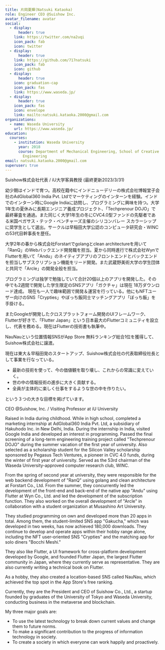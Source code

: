 ```yaml
---
title: 片岡夏輝(Natsuki Kataoka)
role: Engineer CEO @Suishow Inc.
avatar_filename: avatar
social:
  - display:
      header: true
    link: https://twitter.com/na2uqi
    icon_pack: fab
    icon: twitter
  - display:
      header: true
    link: https://github.com/717natsuki
    icon_pack: fab
    icon: github
  - display:
      header: true
    icon: graduation-cap
    icon_pack: fas
    link: https://www.waseda.jp/
  - display:
      header: true
    icon_pack: fas
    icon: envelope
    link: mailto:natsuki.kataoka.2000@gmail.com
organizations:
  - name: Waseda University
    url: https://www.waseda.jp/
education:
  courses:
    - institution: Waseda University
      year: 2018
      course: Department of Mechanical Engineering, School of Creative Science and
        Engineering
email: natsuki.kataoka.2000@gmail.com
superuser: true
---
```


Suishow株式会社代表 / iU大学客員教授
(最終更新2023/3/31)

幼少期はインドで育つ。高校在籍中にインドニューデリーの株式会社博報堂子会社のAdGlobal360 India Pvt. Ltdでマーケティングのインターンを経験。インドでのインターン時にGoogle Indiaに訪問し、プログラミングに興味を持つ。大学1年生の夏休みに長期エンジニア養成プロジェクト、「Techprenour DOJO」で最終審査を通過。また同じく大学1年生の冬にCVC4.0型ファンドの先駆者である米国ペガサス・テック・ベンチャーズ主催のシリコンバレー スカラーシップに奨学生として選出。サークルは早稲田大学公認のコンピュータ研究会・WINCの53代目幹事長を歴任。

大学2年の春から株式会社Forstartでgolangとclean architectureを用いて「RanQ」のWebバックエンド開発職を担当。夏から同時進行で株式会社WynでFlutterを用いて「Andu」のネイティブアプリのフロントエンドとバックエンドを担当しサブスクリプション機能をリード開発。また武蔵野美術大学の学生団体と共同で「Arcle」の開発全般を担当。

プログラミングは独学で勉強していて合計20個以上のアプリを開発した。その中でも2週間で開発した学生限定のSNSアプリ「ガクチャ」は現在 18万ダウンロード達成。
現在も一人で趣味範囲で開発＆運営を行っている。他にもNFTユーザー向けのSNS「Crypties」やぼっち飯同士マッチングアプリ「ぼっち飯」を手掛ける。

またGoogleが開発したクロスプラットフォーム開発のUIフレームワーク、Flutterが好きで、「Flutter Japan」という日本最大のFlutterコミュニティを設立し、代表を務める。現在はFlutterの技術書も執筆中。

NauNauという位置情報SNSがApp Store 無料ランキング総合1位を獲得して、Suishow株式会社に譲渡。

現在は東大＆早稲田発のスタートアップ、Suishow株式会社の代表取締役社長として事業を行なっている。

* 最新の技術を使って、今の価値観を取り壊し、これからの常識に変えていく。
* 世の中の情報技術の進歩に大きく貢献する。
* 全員が主体的に楽しく仕事をするような世の中を作りたい。

という３つの大きな目標を掲げています。

CEO @Suishow, Inc. / Visiting Professor at iU University

Raised in India during childhood. While in high school, completed a marketing internship at AdGlobal360 India Pvt. Ltd, a subsidiary of Hakuhodo Inc. in New Delhi, India. During the internship in India, visited Google India and developed an interest in programming. Passed the final screening of a long-term engineering training project called "Techprenour DOJO" during the summer vacation of the first year of university. Also selected as a scholarship student for the Silicon Valley scholarship sponsored by Pegasus Tech Ventures, a pioneer in CVC 4.0 funds, during the winter of first year of university. Served as the 53rd chairman of the Waseda University-approved computer research club, WINC.

From the spring of second year at university, they were responsible for the web backend development of "RanQ" using golang and clean architecture at Forstart Co., Ltd. From the summer, they concurrently led the development of the front-end and back-end of the native app "Andu" using Flutter at Wyn Co., Ltd. and led the development of the subscription function. They also worked on the overall development of "Arcle" in collaboration with a student organization at Musashino Art University.

They studied programming on own and developed more than 20 apps in total. Among them, the student-limited SNS app "Gakucha," which was developed in two weeks, has now achieved 180,000 downloads. They continue to develop and operate apps within their hobby range alone, including the NFT user-oriented SNS "Crypties" and the matching app for solo diners "Bocchi Meshi."

They also like Flutter, a UI framework for cross-platform development developed by Google, and founded Flutter Japan, the largest Flutter community in Japan, where they currently serve as representative. They are also currently writing a technical book on Flutter.

As a hobby, they also created a location-based SNS called NauNau, which achieved the top spot in the App Store's free ranking.

Currently, they are the President and CEO of Suishow Co., Ltd., a startup founded by graduates of the University of Tokyo and Waseda University, conducting business in the metaverse and blockchain.

My three major goals are:

* To use the latest technology to break down current values and change them to future norms.
* To make a significant contribution to the progress of information technology in society.
* To create a society in which everyone can work happily and proactively.
<!-- {{< icon name="copy" pack="fas" >}} {{< staticref "https://resume.io/r/QyNQ9PuzP" "newtab" >}}resumé{{< /staticref >}} を表示. -->
